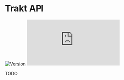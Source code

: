 # Trakt API

[![Version](https://img.shields.io/endpoint?url=https://runkit.io/ifelix18/userscript-version/branches/master/iFelix18/Userscripts/master/lib/api/trakt.min.js&style=flat-square)](#trakt-api)
[![Size](https://img.shields.io/github/size/iFelix18/Userscripts/lib/api/trakt.min.js?style=flat-square)](#trakt-api)

TODO
